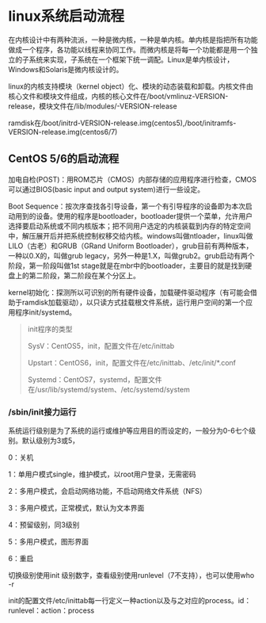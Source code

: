 # linux系统启动流程

在内核设计中有两种流派，一种是微内核，一种是单内核。单内核是指把所有功能做成一个程序，各功能以线程来协同工作。而微内核是将每一个功能都是用一个独立的子系统来实现，子系统在一个框架下统一调配。Linux是单内核设计，Windows和Solaris是微内核设计的。

linux的内核支持模块（kernel object）化、模块的动态装载和卸载。内核文件由核心文件和模块文件组成，内核的核心文件在/boot/vmlinuz-VERSION-release，模块文件在/lib/modules/-VERSION-release

ramdisk在/boot/initrd-VERSION-release.img(centos5),/boot/initramfs-VERSION-release.img(centos6/7)

## CentOS 5/6的启动流程

加电自检(POST)：用ROM芯片（CMOS）内部存储的应用程序进行检查，CMOS可以通过BIOS(basic input and output system)进行一些设定。

Boot Sequence：按次序查找各引导设备，第一个有引导程序的设备即为本次启动用到的设备。使用的程序是bootloader，bootloader提供一个菜单，允许用户选择要启动系统或不同内核版本；把不同用户选定的内核装载到内存的特定空间中，解压展开后并把系统控制权移交给内核。windows叫做ntloader，linux叫做LILO（古老）和GRUB（GRand Uniform Bootloader），grub目前有两种版本，一种以0.X的，叫做grub legacy，另外一种是1.X，叫做grub2。grub启动有两个阶段，第一阶段叫做1st stage就是在mbr中的bootloader，主要目的就是找到硬盘上的第二阶段，第二阶段在某个分区上。

kernel初始化：探测所以可识别的所有硬件设备，加载硬件驱动程序（有可能会借助于ramdisk加载驱动），以只读方式挂载根文件系统，运行用户空间的第一个应用程序init/systemd。

> init程序的类型
>
> SysV：CentOS5，init，配置文件在/etc/inittab
>
> Upstart：CentOS6，init，配置文件在/etc/inittab、/etc/init/*.conf
>
> Systemd：CentOS7，systemd，配置文件在/usr/lib/systemd/system、/etc/systemd/system

### /sbin/init接力运行

系统运行级别是为了系统的运行或维护等应用目的而设定的，一般分为0-6七个级别。默认级别为3或5，

0：关机	

1：单用户模式single，维护模式，以root用户登录，无需密码

2：多用户模式，会启动网络功能，不启动网络文件系统（NFS）

3：多用户模式，正常模式，默认为文本界面

4：预留级别，同3级别

5：多用户模式，图形界面

6：重启

切换级别使用init 级别数字，查看级别使用runlevel（7不支持），也可以使用who -r

init的配置文件/etc/inittab每一行定义一种action以及与之对应的process。id：runlevel：action：process